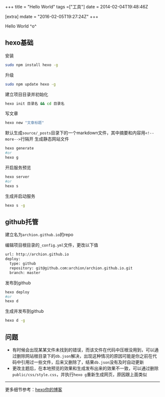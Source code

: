 +++
title = "Hello World"
tags =["工具"]
date = 2014-02-04T19:48:46Z

[extra]
mdate = "2016-02-05T19:27:24Z"
+++

Hello World ^o^
<!-- more -->

## hexo基础

安装

```bash
sudo npm install hexo -g
```

升级

```bash
sudo npm update hexo -g
```

建立项目目录并初始化

```bash
hexo init 目录名 && cd 目录名
```

写文章

```bash
hexo new "文章标题"
```

默认生成`source/_posts`目录下的一个markdown文件，其中摘要和内容用`<!--more-->`行隔开
生成静态网站文件

```bash
hexo generate
#or
hexo g
```

开启服务预览

```bash
hexo server
#or
hexo s
```

生成并启动服务

```bash
hexo s -g
```

## github托管

建立名为`archion.github.io`的repo

编辑项目根目录的`_config.yml`文件，更改以下值

```bash _config.yml
url: http://archion.github.io
deploy:
  type: github
  repository: git@github.com:archion/archion.github.io.git
  branch: master
```

发布到github

```bash
hexo deploy
#or
hexo d
```

生成并发布到github

```bash
hexo d -g
```

## 问题

- 有时候会出现某某文件未找到的错误，而该文件在代码中压根没用到，可以通过删除网站根目录下的`db.json`解决，出现这种情况的原因可能是你之前在代码中引用过一些文件，后来又删除了，结果`db.json`没有及时自动更新
- 更改主题后，在本地预览的效果和生成发布出来的效果不一致，可以通过删除`public/css/style.css`，并执行`hexo g`重新生成网页，原因跟上面类似



----------
更多细节参考：[hexo你的博客](http://ibruce.info/2013/11/22/hexo-your-blog/)
